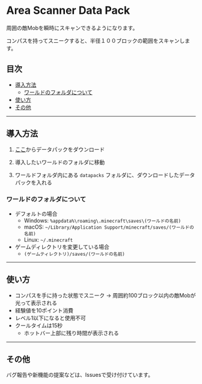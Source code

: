 # Area Scanner Data Pack

周囲の敵Mobを瞬時にスキャンできるようになります。

コンパスを持ってスニークすると、半径１００ブロックの範囲をスキャンします。

## 目次

- [導入方法](##導入方法)
    - [ワールドのフォルダについて](###ワールドのフォルダについて)
- [使い方](##使い方)
- [その他](##その他)

---

## 導入方法

1. [ここ](https://github.com/zhavtom/mc-area-scanner/releases/latest/download/area-scanner.zip)からデータパックをダウンロード

2. 導入したいワールドのフォルダに移動

3. ワールドフォルダ内にある `datapacks` フォルダに、ダウンロードしたデータパックを入れる

### ワールドのフォルダについて

- デフォルトの場合
    - Windows: `%appdata%\roaming\.minecraft\saves\(ワールドの名前)`
    - macOS: `~/Library/Application Support/minecraft/saves/(ワールドの名前)`
    - Linux: `~/.minecraft`
- ゲームディレクトリを変更している場合
    - `(ゲームティレクトリ)/saves/(ワールドの名前)`

---

## 使い方

- コンパスを手に持った状態でスニーク → 周囲約100ブロック以内の敵Mobが光って表示される
- 経験値を10ポイント消費
- レベル1以下になると使用不可
- クールタイムは15秒
    - ホットバー上部に残り時間が表示される

---

## その他

バグ報告や新機能の提案などは、Issuesで受け付けています。